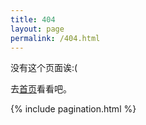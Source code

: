 ```yaml
---
title: 404
layout: page
permalink: /404.html
---
```


没有这个页面诶:(

去[首页](/#blog)看看吧。

{% include pagination.html %}
